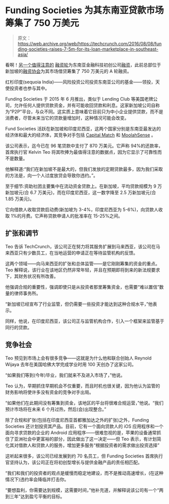 # Funding Societies 为其东南亚贷款市场筹集了 750 万美元

> 原文：<https://web.archive.org/web/https://techcrunch.com/2016/08/08/funding-societies-raises-7-5m-for-its-loan-marketplace-in-southeast-asia/>

看啊！[另一个值得注意的](https://web.archive.org/web/20230404224330/https://techcrunch.com/2016/07/20/omise-lands-17-5m-series-b-to-expand-its-stripe-like-service-in-southeast-asia/) [融资轮](https://web.archive.org/web/20230404224330/https://techcrunch.com/2016/06/01/finaccel-takes-on-southeast-asias-lending-industry-with-easy-online-credit-service/)为东南亚金融科技初创公司[融资](https://web.archive.org/web/20230404224330/https://techcrunch.com/2016/08/02/looking-beyond-the-hype-at-fintech-in-southeast-asia/)，此前总部位于新加坡的[融资协会](https://web.archive.org/web/20230404224330/https://fundingsocieties.com/)为其市场借贷筹集了 750 万美元的 A 轮融资。

红杉印度(sequoia India)——风险投资公司投资东南亚公司的基金——领投，天使投资者也参与其中。

Funding Societies 于 2015 年 6 月推出，类似于 Lending Club 等美国老牌公司，允许任何人提供贷款资金，并有可能收回贷款和利息。这家新加坡公司自称为“P2P”平台，与众不同。这实质上意味着它目前只为中小企业提供贷款，而不是消费者，尽管未来当它的贷款量增加时，这种情况可能会改变。

Fund Societies 活跃在新加坡和印度尼西亚，这两个国家分别是东南亚最发达的经济体和最大的经济体，其竞争对手包括 [Capital Match](https://web.archive.org/web/20230404224330/https://www.capital-match.com/) 和 [MoolahSense](https://web.archive.org/web/20230404224330/https://moolahsense.com/) 。

该公司表示，迄今已在 96 笔贷款中支付了 870 万美元。它声称 94%的还款率，首席执行官 Kelvin Teo 将其吹捧为最值得注意的数据点，因为它显示了可靠性而不是数量。

他解释道:“我们在新加坡不是最大的，但我们发放的定期贷款最多，因为我们采取的方法是，向一个人过度放贷会导致你违约。”。

至于细节:资助社团主要集中在流动资金贷款上。在新加坡，平均贷款规模为 9 万新加坡元(合 6.7 万美元)，而在印度尼西亚，这一数字降至 2.5 万新加坡元(合 1.85 万美元)。

它向借款人收取贷款启动费(新加坡为 3-4%，印度尼西亚为 5-6%)，向贷款人收取 1%的月费。它声称贷款申请人的批准率在 15-25%之间。

## 扩张和调节

Teo 告诉 TechCrunch，该公司正在努力将其服务扩展到马来西亚，该公司在马来西亚只有少数员工，在当地运营的申请正在等待监管机构的反馈。

这两个领域——向马来西亚的扩张和总体监管——是它刚刚筹集的资金的重点。Teo 解释说，该行业在该地区仍然非常年轻，并且在预期即将到来的新法规要求下，其财务状况有所改善。

他强调合规的重要性，强调即使只是从投资者那里筹集资金，也需要“难以置信”数量的律师事务所。

“新加坡已经宣布了行业监管，但仍需要一些投资才能达到这种合规水平，”他表示。

同样，他说，在印度尼西亚，该公司正与监管机构合作，引入一个框架来监管基于同行的贷款。

## 竞争社会

Teo 预见到市场上会有很多竞争——这就是为什么他和联合创始人 Reynold Wijaya 去年在美国哈佛大学完成学业时用 100 天创办了这家公司。

“如果我们等到(今年)毕业，我们就来不及进入市场了，”他说。

Teo 认为，早期抓住早期机会不仅重要，而且时机也很关键，因为他认为监管的财务影响将使许多没有资金的竞争对手出局。

“如果他们在此期间没有筹集到资金，该地区的平台将很难合规运营，”他说。“我们预计市场将在未来 6 个月过热，然后(会)出现整合。”

除了合规和扩张(包括在印度尼西亚首都雅加达之外的扩张)之外，Funding Societies 还计划投资其产品。目前，它有一个面向贷款人的 iOS 应用程序和一个面向寻求贷款的企业的 Android 应用程序——很难忽视的是，苹果的设备通常抓住了亚洲社会中更富裕的部分，因此做出了这一决定——但 Teo 表示，有计划简化其对借款人和贷款人的服务，增加更多服务“根据投资者的需求做出投资选择”

这听起来很多，该公司已经发展到约 70 名员工，但 Funding Societies 首席执行官坚持认为，该公司正在将初创型增长与提供金融产品的责任相匹配。

“我们和我们的投资者的观点是缓慢而稳定地建设，而不是推动高速增长，(在这种情况下)违约率会降临并打击你。

“要想盈利，你需要达到规模，这需要时间，”他补充道，并解释说该公司有一个“两到三年”达到盈亏平衡的目标。